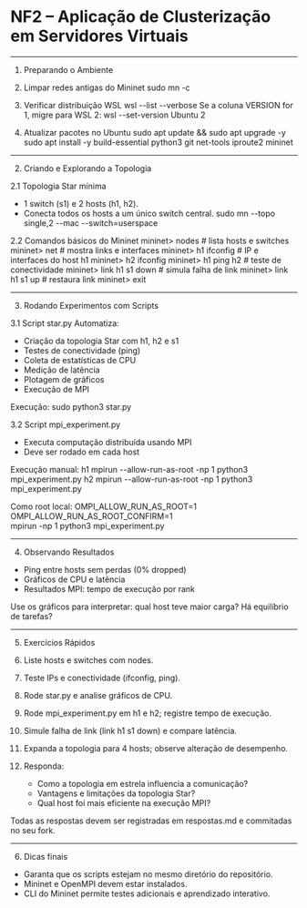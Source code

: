 # NF2 – Aplicação de Clusterização em Servidores Virtuais

--------------------------------------------------------
1. Preparando o Ambiente

1. Limpar redes antigas do Mininet
sudo mn -c

2. Verificar distribuição WSL
wsl --list --verbose
Se a coluna VERSION for 1, migre para WSL 2:
wsl --set-version Ubuntu 2

3. Atualizar pacotes no Ubuntu
sudo apt update && sudo apt upgrade -y
sudo apt install -y build-essential python3 git net-tools iproute2 mininet

--------------------------------------------------------
2. Criando e Explorando a Topologia

2.1 Topologia Star mínima
- 1 switch (s1) e 2 hosts (h1, h2).
- Conecta todos os hosts a um único switch central.
sudo mn --topo single,2 --mac --switch=userspace

2.2 Comandos básicos do Mininet
mininet> nodes        # lista hosts e switches
mininet> net          # mostra links e interfaces
mininet> h1 ifconfig  # IP e interfaces do host h1
mininet> h2 ifconfig
mininet> h1 ping h2   # teste de conectividade
mininet> link h1 s1 down # simula falha de link
mininet> link h1 s1 up   # restaura link
mininet> exit

--------------------------------------------------------
3. Rodando Experimentos com Scripts

3.1 Script star.py
Automatiza:
- Criação da topologia Star com h1, h2 e s1
- Testes de conectividade (ping)
- Coleta de estatísticas de CPU
- Medição de latência
- Plotagem de gráficos
- Execução de MPI

Execução:
sudo python3 star.py

3.2 Script mpi_experiment.py
- Executa computação distribuída usando MPI
- Deve ser rodado em cada host

Execução manual:
h1 mpirun --allow-run-as-root -np 1 python3 mpi_experiment.py
h2 mpirun --allow-run-as-root -np 1 python3 mpi_experiment.py

Como root local:
OMPI_ALLOW_RUN_AS_ROOT=1 OMPI_ALLOW_RUN_AS_ROOT_CONFIRM=1 \
mpirun -np 1 python3 mpi_experiment.py

--------------------------------------------------------
4. Observando Resultados

- Ping entre hosts sem perdas (0% dropped)
- Gráficos de CPU e latência
- Resultados MPI: tempo de execução por rank

Use os gráficos para interpretar: qual host teve maior carga? Há equilíbrio de tarefas?

--------------------------------------------------------
5. Exercícios Rápidos

1. Liste hosts e switches com nodes.
2. Teste IPs e conectividade (ifconfig, ping).
3. Rode star.py e analise gráficos de CPU.
4. Rode mpi_experiment.py em h1 e h2; registre tempo de execução.
5. Simule falha de link (link h1 s1 down) e compare latência.
6. Expanda a topologia para 4 hosts; observe alteração de desempenho.
7. Responda:
   - Como a topologia em estrela influencia a comunicação?
   - Vantagens e limitações da topologia Star?
   - Qual host foi mais eficiente na execução MPI?

Todas as respostas devem ser registradas em respostas.md e commitadas no seu fork.

--------------------------------------------------------
6. Dicas finais

- Garanta que os scripts estejam no mesmo diretório do repositório.
- Mininet e OpenMPI devem estar instalados.
- CLI do Mininet permite testes adicionais e aprendizado interativo.

